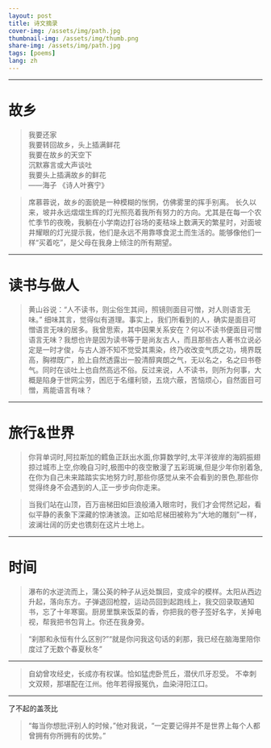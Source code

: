 ```yaml
---
layout: post
title: 诗文摘录
cover-img: /assets/img/path.jpg
thumbnail-img: /assets/img/thumb.png
share-img: /assets/img/path.jpg
tags: [poems]
lang: zh
---
```


---
# 故乡
> 我要还家 <br/>
我要转回故乡，头上插满鲜花 <br/>
我要在故乡的天空下 <br/>
沉默寡言或大声谈吐 <br/>
我要头上插满故乡的鲜花 <br/>
> ——海子 《诗人叶赛宁》

> 席慕蓉说，故乡的面貌是一种模糊的怅惘，仿佛雾里的挥手别离。
长久以来，坡井永远熠熠生辉的灯光照亮着我所有努力的方向。尤其是在每一个农忙季节的夜晚，我躺在小学南边打谷场的麦秸垛上数满天的繁星时，对面坡井耀眼的灯光提示我，他们是永远不用靠啄食泥土而生活的。能够像他们一样“买着吃”，是父母在我身上倾注的所有期望。


---
# 读书与做人
> 黄山谷说：“人不读书，则尘俗生其间，照镜则面目可憎，对人则语言无味。”
> 细味其言，觉得似有道理。事实上，我们所看到的人，确实是面目可憎语言无味的居多。我曾思索，其中因果关系安在？何以不读书便面目可憎语言无味？我想也许是因为读书等于是尚友古人，而且那些古人著书立说必定是一时才俊，与古人游不知不觉受其熏染，终乃收改变气质之功，境界既高，胸襟既广，脸上自然透露出一股清醇爽朗之气，无以名之，名之曰书卷气。同时在谈吐上也自然高远不俗。反过来说，人不读书，则所为何事，大概是陷身于世网尘劳，困厄于名缰利锁，五烧六蔽，苦恼烦心，自然面目可憎，焉能语言有味？


---
# 旅行&世界
> 你背单词时,阿拉斯加的鳕鱼正跃出水面,你算数学时,太平洋彼岸的海鸥振翅掠过城市上空,你晚自习时,极图中的夜空散漫了五彩斑斓,但是少年你别着急,在你为自己未来踏踏实实地努力时,那些你感觉从来不会看到的景色,那些你觉得终身不会遇到的人,正一步步向你走来。

> 当我们站在山顶，百万亩梯田如巨浪般涌入眼帘时，我们才会愕然记起，看似平静的表象下深藏的惊涛骇浪。正如哈尼梯田被称为“大地的雕刻”一样，波澜壮阔的历史也镌刻在这片土地上。

---
# 时间
> 瀑布的水逆流而上，蒲公英的种子从远处飘回，变成伞的模样。太阳从西边升起，落向东方。子弹退回枪膛，运动员回到起跑线上，我交回录取通知书，忘了十年寒窗。厨房里飘来饭菜的香，你把我的卷子签好名字，关掉电视，帮我把书包背上。你还在我身旁。

> “刹那和永恒有什么区别?”“就是你问我这句话的刹那，我已经在脑海里陪你度过了无数个春夏秋冬”

> 

---
> 自幼曾攻经史，长成亦有权谋。恰如猛虎卧荒丘，潜伏爪牙忍受。
不幸刺文双颊，那堪配在江州。他年若得报冤仇，血染浔阳江口。

---
了不起的盖茨比
> “每当你想批评别人的时候，”他对我说，“一定要记得并不是世界上每个人都曾拥有你所拥有的优势。”